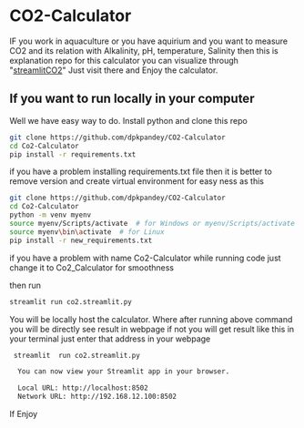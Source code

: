 # CO2-Calculator

IF you work in aquaculture or you have aquirium and you want to measure CO2 and its relation with Alkalinity, pH, temperature, Salinity
then this is explanation repo for this calculator you can visualize through "[streamlitCO2](https://co2calculator.streamlit.app/)"
Just visit there and Enjoy the calculator.


## If you want to run locally in your computer
Well we have easy way to do.
Install python and
clone this repo
```bash
git clone https://github.com/dpkpandey/CO2-Calculator
cd Co2-Calculator
pip install -r requirements.txt
```
if you have a problem installing requirements.txt file then it is better to remove version 
and create virtual environment for easy ness as this 
```bash
git clone https://github.com/dpkpandey/CO2-Calculator
cd Co2-Calculator
python -m venv myenv
source myenv/Scripts/activate  # for Windows or myenv/Scripts/activate
source myenv\bin\activate  # for Linux
pip install -r new_requirements.txt
```

if you have a problem with name Co2-Calculator while running code just change it to Co2_Calculator for smoothness

then run 
```bash
streamlit run co2.streamlit.py
```
You will be locally host the calculator.
Where after running above command you will be directly see result in webpage if not you will get  result like this in your terminal just enter that address in your webpage 
```bash
 streamlit  run co2.streamlit.py

  You can now view your Streamlit app in your browser.

  Local URL: http://localhost:8502
  Network URL: http://192.168.12.100:8502
```
If 
Enjoy 

